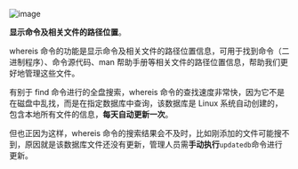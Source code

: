 ![image](https://github.com/user-attachments/assets/fc231bba-8096-4bb3-b665-d2213d6b2c7d)

**显示命令及相关文件的路径位置**。

whereis 命令的功能是显示命令及相关文件的路径位置信息，可用于找到命令（二进制程序）、命令源代码、man 帮助手册等相关文件的路径位置信息，帮助我们更好地管理这些文件。

有别于 find 命令进行的全盘搜索，whereis 命令的查找速度非常快，因为它不是在磁盘中乱找，而是在指定数据库中查询，该数据库是 Linux 系统自动创建的，包含本地所有文件的信息，**每天自动更新一次**。

但也正因为这样，whereis 命令的搜索结果会不及时，比如刚添加的文件可能搜不到，原因就是该数据库文件还没有更新，管理人员需**手动执行**` updatedb `命令进行更新。